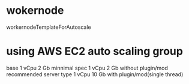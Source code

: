 # wokernode
workernodeTemplateForAutoscale

# using AWS EC2 auto scaling group
base 1 vCpu 2 Gb
minnimal spec 1 vCpu 2 Gb without plugin/mod 
recommended server type 1 vCpu 10 Gb with plugin/mod(single thread)
